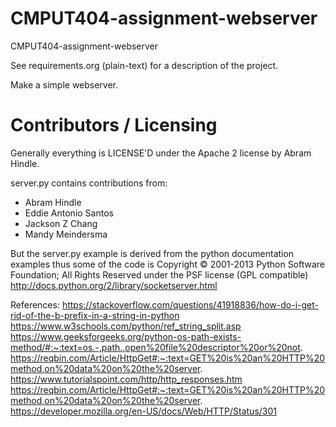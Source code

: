 CMPUT404-assignment-webserver
=============================

CMPUT404-assignment-webserver

See requirements.org (plain-text) for a description of the project.

Make a simple webserver.

Contributors / Licensing
========================

Generally everything is LICENSE'D under the Apache 2 license by Abram Hindle.

server.py contains contributions from:

* Abram Hindle
* Eddie Antonio Santos
* Jackson Z Chang
* Mandy Meindersma 

But the server.py example is derived from the python documentation
examples thus some of the code is Copyright © 2001-2013 Python
Software Foundation; All Rights Reserved under the PSF license (GPL
compatible) http://docs.python.org/2/library/socketserver.html

References:
https://stackoverflow.com/questions/41918836/how-do-i-get-rid-of-the-b-prefix-in-a-string-in-python
https://www.w3schools.com/python/ref_string_split.asp
https://www.geeksforgeeks.org/python-os-path-exists-method/#:~:text=os.-,path.,open%20file%20descriptor%20or%20not.
https://reqbin.com/Article/HttpGet#:~:text=GET%20is%20an%20HTTP%20method,on%20data%20on%20the%20server.
https://www.tutorialspoint.com/http/http_responses.htm
https://reqbin.com/Article/HttpGet#:~:text=GET%20is%20an%20HTTP%20method,on%20data%20on%20the%20server.
https://developer.mozilla.org/en-US/docs/Web/HTTP/Status/301